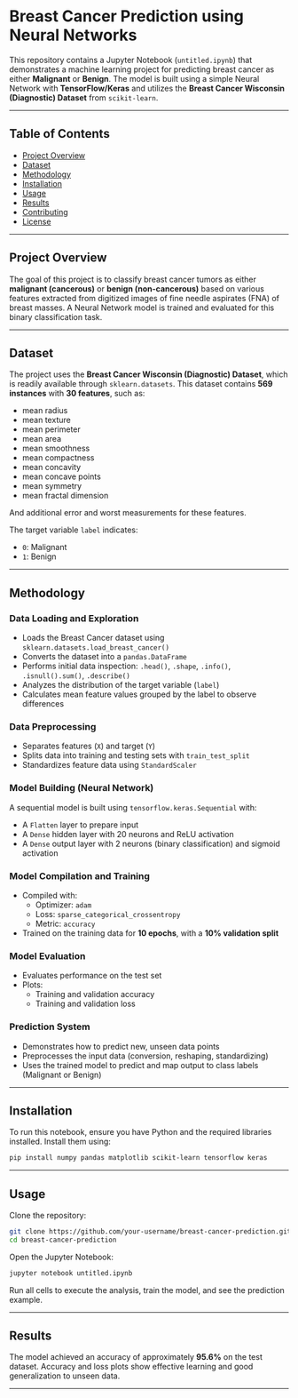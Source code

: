 # Breast Cancer Prediction using Neural Networks

This repository contains a Jupyter Notebook (`untitled.ipynb`) that demonstrates a machine learning project for predicting breast cancer as either **Malignant** or **Benign**. The model is built using a simple Neural Network with **TensorFlow/Keras** and utilizes the **Breast Cancer Wisconsin (Diagnostic) Dataset** from `scikit-learn`.

---

## Table of Contents

- [Project Overview](#project-overview)  
- [Dataset](#dataset)  
- [Methodology](#methodology)  
- [Installation](#installation)  
- [Usage](#usage)  
- [Results](#results)  
- [Contributing](#contributing)  
- [License](#license)  

---

## Project Overview

The goal of this project is to classify breast cancer tumors as either **malignant (cancerous)** or **benign (non-cancerous)** based on various features extracted from digitized images of fine needle aspirates (FNA) of breast masses. A Neural Network model is trained and evaluated for this binary classification task.

---

## Dataset

The project uses the **Breast Cancer Wisconsin (Diagnostic) Dataset**, which is readily available through `sklearn.datasets`. This dataset contains **569 instances** with **30 features**, such as:

- mean radius  
- mean texture  
- mean perimeter  
- mean area  
- mean smoothness  
- mean compactness  
- mean concavity  
- mean concave points  
- mean symmetry  
- mean fractal dimension  

And additional error and worst measurements for these features.

The target variable `label` indicates:

- `0`: Malignant  
- `1`: Benign

---

## Methodology

### Data Loading and Exploration

- Loads the Breast Cancer dataset using `sklearn.datasets.load_breast_cancer()`
- Converts the dataset into a `pandas.DataFrame`
- Performs initial data inspection: `.head()`, `.shape`, `.info()`, `.isnull().sum()`, `.describe()`
- Analyzes the distribution of the target variable (`label`)
- Calculates mean feature values grouped by the label to observe differences

### Data Preprocessing

- Separates features (`X`) and target (`Y`)
- Splits data into training and testing sets with `train_test_split`
- Standardizes feature data using `StandardScaler`

### Model Building (Neural Network)

A sequential model is built using `tensorflow.keras.Sequential` with:

- A `Flatten` layer to prepare input  
- A `Dense` hidden layer with 20 neurons and ReLU activation  
- A `Dense` output layer with 2 neurons (binary classification) and sigmoid activation  

### Model Compilation and Training

- Compiled with:
  - Optimizer: `adam`
  - Loss: `sparse_categorical_crossentropy`
  - Metric: `accuracy`
- Trained on the training data for **10 epochs**, with a **10% validation split**

### Model Evaluation

- Evaluates performance on the test set
- Plots:
  - Training and validation accuracy
  - Training and validation loss

### Prediction System

- Demonstrates how to predict new, unseen data points
- Preprocesses the input data (conversion, reshaping, standardizing)
- Uses the trained model to predict and map output to class labels (Malignant or Benign)

---

## Installation

To run this notebook, ensure you have Python and the required libraries installed. Install them using:

```bash
pip install numpy pandas matplotlib scikit-learn tensorflow keras
````

---

## Usage

Clone the repository:

```bash
git clone https://github.com/your-username/breast-cancer-prediction.git
cd breast-cancer-prediction
```

Open the Jupyter Notebook:

```bash
jupyter notebook untitled.ipynb
```

Run all cells to execute the analysis, train the model, and see the prediction example.

---

## Results

The model achieved an accuracy of approximately **95.6%** on the test dataset. Accuracy and loss plots show effective learning and good generalization to unseen data.

---


